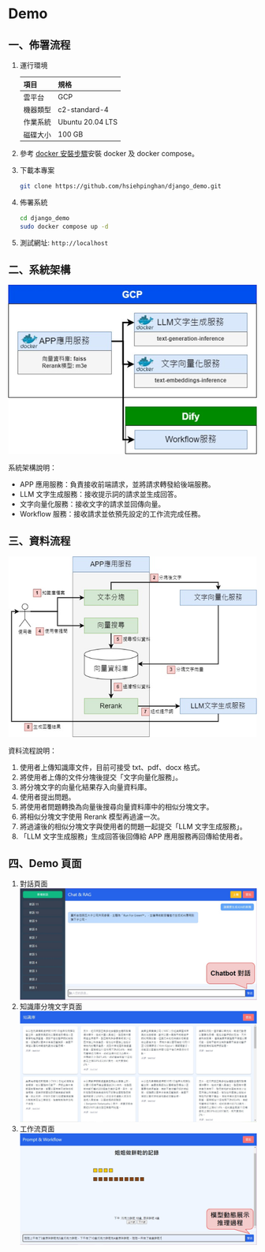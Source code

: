# Demo

## 一、佈署流程

1. 運行環境

   | 項目     | 規格             |
   | -------- | ---------------- |
   | 雲平台   | GCP              |
   | 機器類型 | c2-standard-4    |
   | 作業系統 | Ubuntu 20.04 LTS |
   | 磁碟大小 | 100 GB           |

2. 參考 <a href="https://docs.docker.com/engine/install/ubuntu/">docker 安裝步驟</a>安裝 docker 及 docker compose。
3. 下載本專案
   ```bash for Linux
   git clone https://github.com/hsiehpinghan/django_demo.git
   ```
4. 佈署系統

   ```bash for Linux
   cd django_demo
   sudo docker compose up -d
   ```

5. 測試網址: `http://localhost`

## 二、系統架構

![系統架構](assets/系統說明-系統架構.jpg)

系統架構說明：

- APP 應用服務：負責接收前端請求，並將請求轉發給後端服務。
- LLM 文字生成服務：接收提示詞的請求並生成回答。
- 文字向量化服務：接收文字的請求並回傳向量。
- Workflow 服務：接收請求並依預先設定的工作流完成任務。

## 三、資料流程

![資料流程](assets/系統說明-資料流程.jpg)

資料流程說明：

1. 使用者上傳知識庫文件，目前可接受 txt、pdf、docx 格式。
2. 將使用者上傳的文件分塊後提交「文字向量化服務」。
3. 將分塊文字的向量化結果存入向量資料庫。
4. 使用者提出問題。
5. 將使用者問題轉換為向量後搜尋向量資料庫中的相似分塊文字。
6. 將相似分塊文字使用 Rerank 模型再過濾一次。
7. 將過濾後的相似分塊文字與使用者的問題一起提交「LLM 文字生成服務」。
8. 「LLM 文字生成服務」生成回答後回傳給 APP 應用服務再回傳給使用者。

## 四、Demo 頁面

1. 對話頁面
   ![對話頁面](assets/對話頁面.jpg)
2. 知識庫分塊文字頁面
   ![知識庫分塊文字頁面](assets/知識庫分塊文字頁面.jpg)
3. 工作流頁面
   ![工作流頁面](assets/工作流頁面.jpg)

